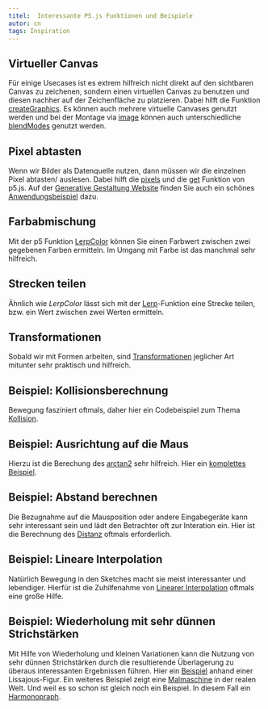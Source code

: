 ```yaml
---
titel:  Interessante P5.js Funktionen und Beispiele
autor: cn
tags: Inspiration
---
```


## Virtueller Canvas
Für einige Usecases ist es extrem hilfreich nicht direkt auf den sichtbaren Canvas zu zeichenen, sondern einen virtuellen Canvas zu benutzen und diesen nachher auf der Zeichenfläche zu platzieren. Dabei hilft die Funktion [createGraphics](https://p5js.org/reference/#/p5/createGraphics). Es können auch mehrere virtuelle Canvases genutzt werden und bei der Montage via [image](https://p5js.org/reference/#/p5/image) können auch unterschiedliche [blendModes](https://p5js.org/reference/#/p5/blendMode) genutzt werden.

## Pixel abtasten
Wenn wir Bilder als Datenquelle nutzen, dann müssen wir die einzelnen Pixel abtasten/ auslesen. Dabei hilft die [pixels](https://p5js.org/reference/#/p5/pixels) und die [get](https://p5js.org/reference/#/p5/get) Funktion von p5.js. Auf der [Generative Gestaltung Website](http://www.generative-gestaltung.de/2/) finden Sie auch ein schönes [Anwendungsbeispiel](http://www.generative-gestaltung.de/2/sketches/?01_P/P_4_3_1_01) dazu.

## Farbabmischung

Mit der p5 Funktion [LerpColor](https://p5js.org/reference/#/p5/lerpColor) können Sie einen Farbwert zwischen zwei gegebenen Farben ermitteln. Im Umgang mit Farbe ist das manchmal sehr hilfreich.


## Strecken teilen

Ähnlich wie *LerpColor* lässt sich mit der [Lerp](https://p5js.org/reference/#/p5/lerp)-Funktion eine Strecke teilen, bzw. ein Wert zwischen zwei Werten ermitteln.


## Transformationen

Sobald wir mit Formen arbeiten, sind [Transformationen](https://p5js.org/reference/#group-Transform) jeglicher Art mitunter sehr praktisch und hilfreich.


## Beispiel: Kollisionsberechnung

Bewegung fasziniert oftmals, daher hier ein Codebeispiel zum Thema [Kollision](https://p5js.org/examples/motion-circle-collision.htm).


## Beispiel: Ausrichtung auf die Maus

Hierzu ist die Berechung des [arctan2](https://p5js.org/reference/#/p5/atan2) sehr hilfreich. Hier ein [komplettes Beispiel](https://p5js.org/examples/math-arctangent.html).


## Beispiel: Abstand berechnen

Die Bezugnahme auf die Mausposition oder andere Eingabegeräte kann sehr interessant sein und lädt den Betrachter oft zur Interation ein. Hier ist die Berechnung des [Distanz](https://p5js.org/examples/math-distance-2d.html) oftmals erforderlich.


## Beispiel: Lineare Interpolation

Natürlich Bewegung in den Sketches macht sie meist interessanter und lebendiger. Hierfür ist die Zuhilfenahme von [Linearer Interpolation](https://p5js.org/examples/math-linear-interpolation.html) oftmals eine große Hilfe.


## Beispiel: Wiederholung mit sehr dünnen Strichstärken
Mit Hilfe von Wiederholung und kleinen Variationen kann die Nutzung von sehr dünnen Strichstärken durch die resultierende Überlagerung zu überaus interessanten Ergebnissen führen. Hier ein [Beispiel](http://www.generative-gestaltung.de/2/sketches/?02_M/M_2_5_01) anhand einer Lissajous-Figur. Ein weiteres Beispiel zeigt eine [Malmaschine](https://www.youtube.com/watch?v=5yumD0ezoVE&feature=emb_logo) in der realen Welt. Und weil es so schon ist gleich noch ein Beispiel. In diesem Fall ein [Harmonopraph](https://www.youtube.com/watch?v=HJYvc-ISrf8).
